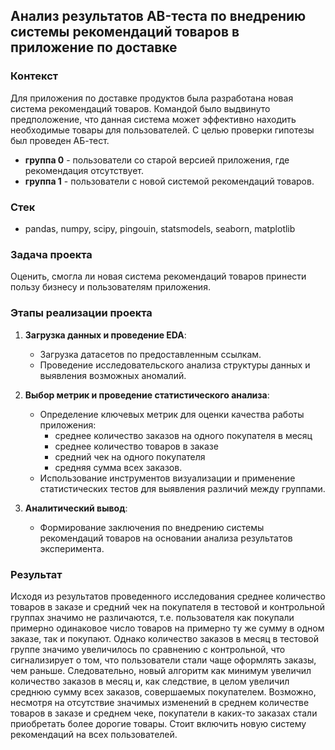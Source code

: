 ## Анализ результатов AB-теста по внедрению системы рекомендаций товаров в приложение по доставке

### Контекст
Для приложения по доставке продуктов была разработана новая система рекомендаций товаров. Командой было выдвинуто предположение, что данная система может эффективно находить необходимые товары для пользователей.
С целью проверки гипотезы был проведен АБ-тест.

 - **группа 0** - пользователи со старой версией приложения, где рекомендация отсутствует.
 - **группа 1** -  пользователи с новой системой рекомендаций товаров.

### Стек
 - pandas, numpy, scipy, pingouin, statsmodels, seaborn, matplotlib

### Задача проекта
Оценить, смогла ли новая система рекомендаций товаров принести пользу бизнесу и пользователям приложения. 

### Этапы реализации проекта
1. **Загрузка данных и проведение EDA**: 
   - Загрузка датасетов по предоставленным ссылкам.
   - Проведение исследовательского анализа структуры данных и выявления возможных аномалий.
   
2. **Выбор метрик и проведение статистического анализа**:
   - Определение ключевых метрик для оценки качества работы приложения:
      -  среднее количество заказов на одного покупателя в месяц
      -  среднее количество товаров в заказе
      -  средний чек на одного покупателя
      -  средняя сумма всех заказов.
   - Использование инструментов визуализации и применение статистических тестов для выявления различий между группами.

3. **Аналитический вывод**:
   - Формирование заключения по внедрению системы рекомендаций товаров на основании анализа результатов эксперимента.

### Результат
Исходя из результатов проведенного исследования среднее количество товаров в заказе и средний чек на покупателя в тестовой и контрольной группах значимо не различаются, т.е. пользователя как покупали примерно одинаковое число товаров на примерно ту же сумму в одном заказе, так и покупают. Однако количество заказов в месяц в тестовой группе значимо увеличилось по сравнению с контрольной, что сигнализирует о том, что пользователи стали чаще оформлять заказы, чем раньше. Следовательно, новый алгоритм как минимум увеличил количество заказов в месяц и, как следствие, в целом увеличил среднюю сумму всех заказов, совершаемых покупателем. Возможно, несмотря на отсутствие значимых изменений в среднем количестве товаров в заказе и среднем чеке, покупатели в каких-то заказах стали приобретать более дорогие товары. Стоит включить новую систему рекомендаций на всех пользователей.

